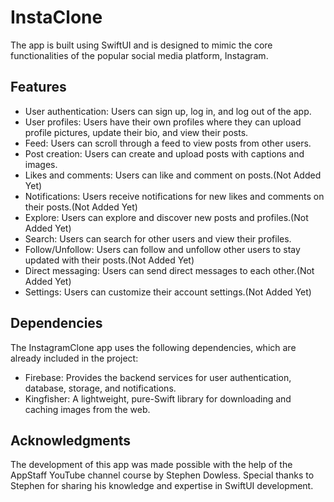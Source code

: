 # InstaClone
The app is built using SwiftUI and is designed to mimic the core functionalities of the popular social media platform, Instagram.

## Features
- User authentication: Users can sign up, log in, and log out of the app.
- User profiles: Users have their own profiles where they can upload profile pictures, update their bio, and view their posts.
- Feed: Users can scroll through a feed to view posts from other users.
- Post creation: Users can create and upload posts with captions and images.
- Likes and comments: Users can like and comment on posts.(Not Added Yet)
- Notifications: Users receive notifications for new likes and comments on their posts.(Not Added Yet)
- Explore: Users can explore and discover new posts and profiles.(Not Added Yet)
- Search: Users can search for other users and view their profiles.
- Follow/Unfollow: Users can follow and unfollow other users to stay updated with their posts.(Not Added Yet)
- Direct messaging: Users can send direct messages to each other.(Not Added Yet)
- Settings: Users can customize their account settings.(Not Added Yet)


## Dependencies
The InstagramClone app uses the following dependencies, which are already included in the project:

- Firebase: Provides the backend services for user authentication, database, storage, and notifications.
- Kingfisher: A lightweight, pure-Swift library for downloading and caching images from the web.

## Acknowledgments
The development of this app was made possible with the help of the AppStaff YouTube channel course by Stephen Dowless. Special thanks to Stephen for sharing his knowledge and expertise in SwiftUI development.
